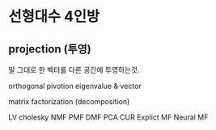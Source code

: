 # 선형대수 4인방

## projection (투영)

말 그대로 한 벡터를 다른 공간에 투영하는것.



orthogonal
pivotion
eigenvalue & vector

 matrix factorization
(decomposition)

LV
cholesky
NMF
PMF
DMF
PCA
CUR
Explict MF
Neural MF